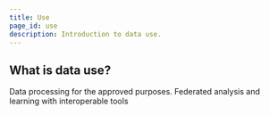 ```yaml
---
title: Use
page_id: use
description: Introduction to data use.
---
```


## What is data use?

Data processing for the approved purposes. Federated analysis and learning with interoperable tools


